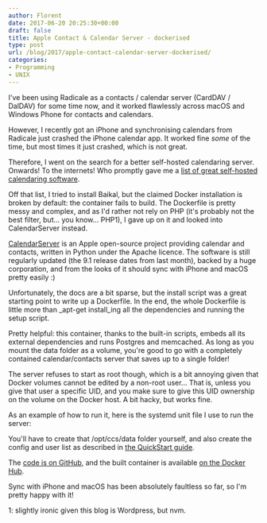```yaml
---
author: Florent
date: 2017-06-20 20:25:30+00:00
draft: false
title: Apple Contact & Calendar Server - dockerised
type: post
url: /blog/2017/apple-contact-calendar-server-dockerised/
categories:
- Programming
- UNIX
---
```


I've been using Radicale as a contacts / calendar server (CardDAV / DalDAV) for some time now, and it worked flawlessly across macOS and Windows Phone for contacts and calendars.

However, I recently got an iPhone and synchronising calendars from Radicale just crashed the iPhone calendar app. It worked fine _some_ of the time, but most times it just crashed, which is not great.

Therefore, I went on the search for a better self-hosted calendaring server. Onwards! To the internets! Who promptly gave me a [list of great self-hosted calendaring software](https://github.com/Kickball/awesome-selfhosted#calendar-and-address-books).

Off that list, I tried to install Baikal, but the claimed Docker installation is broken by default: the container fails to build. The Dockerfile is pretty messy and complex, and as I'd rather not rely on PHP (it's probably not the best filter, but... you know... PHP1), I gave up on it and looked into CalendarServer instead.

[CalendarServer](https://www.calendarserver.org/) is an Apple open-source project providing calendar and contacts, written in Python under the Apache licence. The software is still regularly updated (the 9.1 release dates from last month), backed by a huge corporation, and from the looks of it should sync with iPhone and macOS pretty easily :)

Unfortunately, the docs are a bit sparse, but the install script was a great starting point to write up a Dockerfile. In the end, the whole Dockerfile is little more than _apt-get install_ing all the dependencies and running the setup script.

Pretty helpful: this container, thanks to the built-in scripts, embeds all its external dependencies and runs Postgres and memcached. As long as you mount the data folder as a volume, you're good to go with a completely contained calendar/contacts server that saves up to a single folder!

The server refuses to start as root though, which is a bit annoying given that Docker volumes cannot be edited by a non-root user... That is, unless you give that user a specific UID, and you make sure to give this UID ownership on the volume on the Docker host. A bit hacky, but works fine.

As an example of how to run it, here is the systemd unit file I use to run the server:



You'll have to create that /opt/ccs/data folder yourself, and also create the config and user list as described in [the QuickStart guide](https://github.com/apple/ccs-calendarserver#quickstart).

The [code is on GitHub](https://github.com/Pluies/ccs-calendarserver/commit/72cbb3804fd94b22188d134f7c8ae810046ba062), and the built container is available [on the Docker Hub](https://hub.docker.com/r/pluies/ccs-calendarserver/).

Sync with iPhone and macOS has been absolutely faultless so far, so I'm pretty happy with it!





1: slightly ironic given this blog is Wordpress, but nvm.
